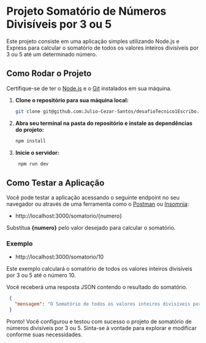 # Projeto Somatório de Números Divisíveis por 3 ou 5

Este projeto consiste em uma aplicação simples utilizando Node.js e Express para calcular o somatório de todos os valores inteiros divisíveis por 3 ou 5 até um determinado número.

## Como Rodar o Projeto

Certifique-se de ter o [Node.js](https://nodejs.org/en/download/current) e o [Git](https://git-scm.com/downloads) instalados em sua máquina.

1. <b>Clone o repositório para sua máquina local:</b>
   
    ```bash
    git clone git@github.com:Julio-Cezar-Santos/desafioTecnico1Escribo.git
    ```

2. <b>Abra seu terminal na pasta do repositório e instale as dependências do projeto:</b>

    ```bash
    npm install
    ```
3. <b>Inicie o servidor:</b>

   ```bash
    npm run dev
    ```


## Como Testar a Aplicação

Você pode testar a aplicação acessando o seguinte endpoint no seu navegador ou através de uma ferramenta como o [Postman](https://www.postman.com/) ou [Insomnia](https://insomnia.rest/):

  - http://localhost:3000/somatorio/{numero}
    
Substitua <b>{numero}</b> pelo valor desejado para calcular o somatório.

### Exemplo

  - http://localhost:3000/somatorio/10

Este exemplo calculará o somatório de todos os valores inteiros divisíveis por 3 ou 5 até o número 10.

Você receberá uma resposta JSON contendo o resultado do somatório.

   ```json
    {
      "mensagem": "O Somatório de todos os valores inteiros divisíveis por 3 ou 5 é: 23."
    }
  ```

Pronto! Você configurou e testou com sucesso o projeto de somatório de números divisíveis por 3 ou 5. Sinta-se à vontade para explorar e modificar conforme suas necessidades.



   
